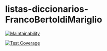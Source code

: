 # listas-diccionarios-FrancoBertoldiMariglio

[![Maintainability](https://api.codeclimate.com/v1/badges/b760b1ba11ea822277fc/maintainability)](https://codeclimate.com/github/FrancoBertoldiMariglio/listas-diccionarios-FrancoBertoldiMariglio/maintainability)

[![Test Coverage](https://api.codeclimate.com/v1/badges/b760b1ba11ea822277fc/test_coverage)](https://codeclimate.com/github/FrancoBertoldiMariglio/listas-diccionarios-FrancoBertoldiMariglio/test_coverage)
